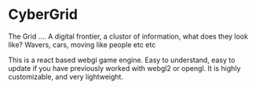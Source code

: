 # CyberGrid
The Grid .... A digital frontier, a clustor of information, what does they look like? Wavers, cars, moving like people etc etc

This is a react based webgl game engine. Easy to understand, easy to update if you have previously worked with webgl2 or opengl. It is highly customizable, and very lightweight.
